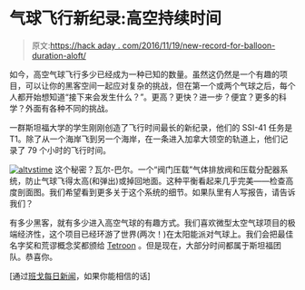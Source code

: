 # 气球飞行新纪录:高空持续时间

> 原文:[https://hack aday . com/2016/11/19/new-record-for-balloon-duration-aloft/](https://hackaday.com/2016/11/19/new-record-for-balloon-duration-aloft/)

如今，高空气球飞行多少已经成为一种已知的数量。虽然这仍然是一个有趣的项目，可以让你的黑客空间一起应对复杂的挑战，但在第一个或两个气球之后，每个人都开始想知道“接下来会发生什么？”。更高？更快？进一步？便宜？更多的科学？外面有各种不同的挑战。

一群斯坦福大学的学生刚刚创造了飞行时间最长的新纪录，他们的 SSI-41 任务是 T1。除了从一个海岸飞到另一个海岸，在一条进入加拿大领空的轨道上，他们记录了 79 个小时的飞行时间。

[![altvstime](../Images/960482b840b956c020c36d37c8c107b3.png)](https://hackaday.com/wp-content/uploads/2016/11/altvstime.png) 这个秘密？瓦尔-巴尔。一个“阀门压载”气体排放阀和压载分配器系统，防止气球飞得太高(和弹出)或掉回地面。这种平衡看起来几乎完美——检查高度剖面图。我们希望看到更多关于这个系统的细节。如果队里有人写报告，请告诉我们？

有多少黑客，就有多少进入高空气球的有趣方式。我们喜欢微型太空气球项目的极端经济性，这个项目已经环游了世界(两次！)在太阳能派对气球上。我们会把最佳名字奖和荒谬概念奖都颁给 [Tetroon](https://hackaday.com/2015/01/31/solar-tetroon-spooks-albuquerque/) 。但是现在，大部分时间都属于斯坦福团队。恭喜你。

[通过[班戈每日新闻](http://bangordailynews.com/2016/11/12/news/state/across-the-continent-in-80-hours-bangor-grads-high-altitude-balloon-lands-near-maine-border/)，如果你能相信的话]